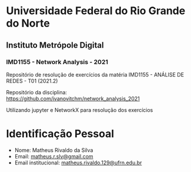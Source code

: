 # Universidade Federal do Rio Grande do Norte
## Instituto Metrópole Digital

### IMD1155 - Network Analysis - 2021

Repositório de resolução de exercícios da matéria IMD1155 - ANÁLISE DE REDES - T01 (2021.2)

Repositório da disciplina: https://github.com/ivanovitchm/network_analysis_2021

Utilizando jupyter e NetworkX para resolução dos exercícios

# Identificação Pessoal
- Nome: Matheus Rivaldo da Silva
- Email: matheus.r.slv@gmail.com
- Email institucional: matheus.rivaldo.129@ufrn.edu.br
